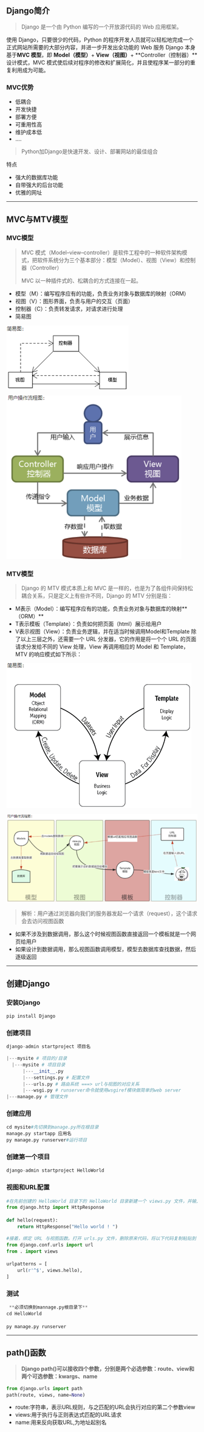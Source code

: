 ## Django简介

> Django 是一个由 Python 编写的一个开放源代码的 Web 应用框架。

使用 Django，只要很少的代码，Python 的程序开发人员就可以轻松地完成一个正式网站所需要的大部分内容，并进一步开发出全功能的 Web 服务 Django 本身基于**MVC 模型**，即 **Model（模型）**+ **View（视图）**+ **Controller（控制器）**设计模式，MVC 模式使后续对程序的修改和扩展简化，并且使程序某一部分的重复利用成为可能。

### MVC优势

* 低耦合
* 开发快捷
* 部署方便
* 可重用性高
* 维护成本低
* ....

> Python加Django是快速开发、设计、部署网站的最佳组合

特点

* 强大的数据库功能
* 自带强大的后台功能
* 优雅的网址

---

## MVC与MTV模型

### MVC模型

> MVC 模式（Model–view–controller）是软件工程中的一种软件架构模式，把软件系统分为三个基本部分：模型（Model）、视图（View）和控制器（Controller）
>
> MVC 以一种插件式的、松耦合的方式连接在一起。

* 模型（M）：编写程序应有的功能，负责业务对象与数据库的映射（ORM）
* 视图（V）：图形界面，负责与用户的交互（页面）
* 控制器（C）：负责转发请求，对请求进行处理
* 简易图

![Image](Django.assets/Image.png)

![Image](Django.assets/Image-1626489360043.png)

### MTV模型

> Django 的 MTV 模式本质上和 MVC 是一样的，也是为了各组件间保持松耦合关系，只是定义上有些许不同，Django 的 MTV 分别是指：

* M表示（Model）：编写程序应有的功能，负责业务对象与数据库的映射**（ORM）**
* T表示模板（Template）：负责如何把页面（html）展示给用户
* V表示视图（View）：负责业务逻辑，并在适当时候调用Model和Template
  除了以上三层之外，还需要一个 URL 分发器，它的作用是将一个个 URL 的页面请求分发给不同的 View 处理，View 再调用相应的 Model 和 Template，MTV 的响应模式如下所示：

![Image](Django.assets/Image-1626489434350.png)

![Image](Django.assets/Image-1626489438985.png)

> 解析：用户通过浏览器向我们的服务器发起一个请求（request），这个请求会去访问视图函数

* 如果不涉及到数据调用，那么这个时候视图函数直接返回一个模板就是一个网页给用户
* 如果设计到数据调用，那么视图函数调用模型，模型去数据库查找数据，然后逐级返回

---

## 创建Django

### 安装Django

```python
pip install Django
```

### 创建项目

```python
django-admin startproject 项目名
```

```python
|---mysite # 项目的/目录
  |---mysite # 项目目录
      |---__init__.py
      |---settings.py # 配置文件
      |---urls.py # 路由系统 ===> url与视图的对应关系
      |---wsgi.py # runserver命令就使用wsgiref模块做简单的web server
|---manage.py # 管理文件
```

### 创建应用

```python
cd mysite#先切换到manage.py所在根目录
manage.py startapp 应用名
py manage.py runserver#运行项目
```

### 创建第一个项目

```python
django-admin startproject HelloWorld
```

### 视图和URL配置

```python
#在先前创建的 HelloWorld 目录下的 HelloWorld 目录新建一个 views.py 文件，并输入代码：
from django.http import HttpResponse

def hello(request):
    return HttpResponse("Hello world ! ")
```

```python
#接着，绑定 URL 与视图函数。打开 urls.py 文件，删除原来代码，将以下代码复制粘贴到 urls.py 文件中：
from django.conf.urls import url
from . import views

urlpatterns = [
    url(r'^$', views.hello),
]
```

### 测试

```python
 **必须切换到mannage.py根目录下**
cd HelloWorld

py manage.py runserver
```

---

## path()函数

> **Django path()可以接收四个参数，分别是两个必选参数：route、view和两个可选参数：kwargs、name**

```python
from django.urls import path
path(route, views, name=None)
```

* route:字符串，表示URL规则，与之匹配的URL会执行对应的第二个参数view
* views:用于执行与正则表达式匹配的URL请求
* name:用来反向获取URL,为地址起别名

